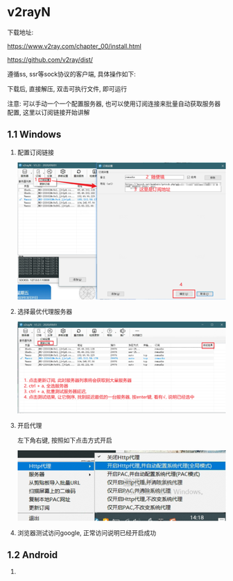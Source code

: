 # v2rayN

下载地址: 

https://www.v2ray.com/chapter_00/install.html

https://github.com/v2ray/dist/

遵循ss, ssr等sock协议的客户端, 具体操作如下:

下载后, 直接解压, 双击可执行文件, 即可运行

注意: 可以手动一个一个配置服务器, 也可以使用订阅连接来批量自动获取服务器配置, 这里以订阅链接开始讲解

## 1.1 Windows

1. 配置订阅链接

   ![image-20230331141113920](.image/01-v2rayN%E4%BD%BF%E7%94%A8/image-20230331141113920.png)



 4. 选择最优代理服务器

    ![image-20230331141540371](.image/01-v2rayN%E4%BD%BF%E7%94%A8/image-20230331141540371.png)

 5. 开启代理

    左下角右键, 按照如下点击方式开启

    ![image-20230331141856841](.image/01-v2rayN%E4%BD%BF%E7%94%A8/image-20230331141856841.png)

6. 浏览器测试访问google, 正常访问说明已经开启成功

## 1.2 Android

1. 

